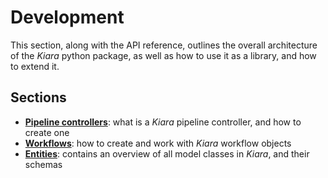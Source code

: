 # Development

This section, along with the API reference, outlines the overall architecture of the *Kiara* python package,
as well as how to use it as a library, and how to extend it.

## Sections

- **[Pipeline controllers](pipeline_controllers.md)**: what is a *Kiara* pipeline controller, and how to create one
- **[Workflows](workflows.md)**: how to create and work with *Kiara* workflow objects
- **[Entities](entities/)**: contains an overview of all model classes in *Kiara*, and their schemas
